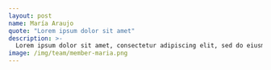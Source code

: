 ```yaml
---
layout: post
name: María Araujo
quote: "Lorem ipsum dolor sit amet"
description: >-
  Lorem ipsum dolor sit amet, consectetur adipiscing elit, sed do eiusmod tempor incididunt ut labore et dolore magna aliqua. Ut enim ad minim veniam, quis nostrud exercitation ullamco laboris nisi ut aliquip ex ea commodo consequat.
image: /img/team/member-maria.png
---
```


